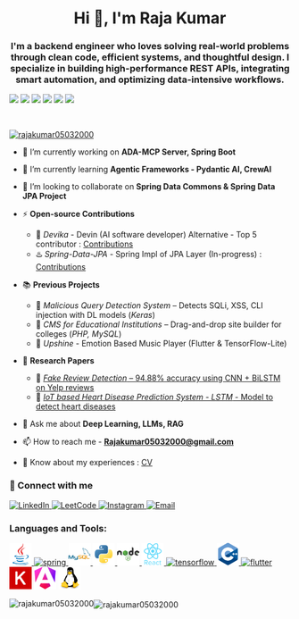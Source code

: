 <h1 align="center">Hi 👋, I'm Raja Kumar</h1>
<h3 align="center">I'm a backend engineer who loves solving real-world problems through clean code, efficient systems, and thoughtful design. I specialize in building high-performance REST APIs, integrating smart automation, and optimizing data-intensive workflows.</h3>

<p align="left">
  <img src="https://img.shields.io/badge/Code-SpringBoot-informational?style=flat&logo=springboot&color=6DB33F" />
  <img src="https://img.shields.io/badge/Java-17-red?style=flat&logo=openjdk" />
  <img src="https://img.shields.io/badge/Database-MySQL-blue?style=flat&logo=mysql" />
  <img src="https://img.shields.io/badge/TechStack-DuckDB%20-9cf?style=flat&logo=data:image/svg+xml;base64," />
  <img src="https://img.shields.io/badge/Productivity-Boosted%20by%20AI-green" />
  <img src="https://img.shields.io/badge/Learning-System%20Design-orange" />
</p>

<br>

<p align="left"> <a href="https://github.com/ryo-ma/github-profile-trophy"><img src="https://github-profile-trophy.vercel.app/?username=rajakumar05032000" alt="rajakumar05032000" /></a> </p>

- 🔭 I’m currently working on **ADA-MCP Server, Spring Boot**

- 🌱 I’m currently learning **Agentic Frameworks - Pydantic AI, CrewAI**

- 👯 I’m looking to collaborate on **Spring Data Commons & Spring Data JPA Project**

- ⚡ **Open-source Contributions** 
    - 🤖 *Devika* - Devin (AI software developer) Alternative - Top 5 contributor : [Contributions](https://github.com/stitionai/devika/issues?q=is%3Apr%20author%3Arajakumar05032000)
    - ♨️ *Spring-Data-JPA* - Spring Impl of JPA Layer (In-progress) : [Contributions](https://github.com/rajakumar05032000/spring-data-jpa/commit/1e6a8e6f931fbf1d86133eb5fcfb9023d3feb683)

- 📚 **Previous Projects** 
    - 🔐 *Malicious Query Detection System* – Detects SQLi, XSS, CLI injection with DL models (*Keras*)
    - 🏫 *CMS for Educational Institutions* – Drag-and-drop site builder for colleges (*PHP, MySQL*)
    - 🎵 *Upshine* - Emotion Based Music Player (Flutter & TensorFlow-Lite)

- 📰 **Research Papers**
     - 🌟 [*Fake Review Detection* – 94.88% accuracy using CNN + BiLSTM on Yelp reviews](https://www.publications.scrs.in/uploads/final_menuscript/978-81-955020-5-9-62.pdf)
     - 🛜 [*IoT based Heart Disease Prediction System - LSTM* - Model to detect heart diseases](https://digital-library.theiet.org/doi/abs/10.1049/pbpc054e_ch15)


- 💬 Ask me about **Deep Learning, LLMs, RAG**

- 📫 How to reach me -  **Rajakumar05032000@gmail.com**

- 📄 Know about my experiences : [CV](https://drive.google.com/file/d/1qNkBXPQ4h0vyfM4EZaFIpl6-FNT1xonC/view?usp=sharing)

<h3 align="left">💬 Connect with me</h3>
<p align="left">
  <a href="https://linkedin.com/in/rajakumar0503" target="_blank">
    <img src="https://img.shields.io/badge/-LinkedIn-0A66C2?style=for-the-badge&logo=linkedin&logoColor=white" alt="LinkedIn"/>
  </a>
  <a href="https://www.leetcode.com/codewarrior_0503" target="_blank">
    <img src="https://img.shields.io/badge/-LeetCode-FFA116?style=for-the-badge&logo=leetcode&logoColor=black" alt="LeetCode"/>
  </a>
  <a href="https://instagram.com/rajakumar_0005" target="_blank">
    <img src="https://img.shields.io/badge/-Instagram-E4405F?style=for-the-badge&logo=instagram&logoColor=white" alt="Instagram"/>
  </a>
  <a href="mailto:rajakumar05032000@gmail.com" target="_blank">
    <img src="https://img.shields.io/badge/-Gmail-D14836?style=for-the-badge&logo=gmail&logoColor=white" alt="Email"/>
  </a>
</p>




<h3 align="left">Languages and Tools:</h3>
<p align="left"> 
<a href="https://www.java.com" target="_blank" rel="noreferrer"> <img src="https://raw.githubusercontent.com/devicons/devicon/master/icons/java/java-original.svg" alt="java" width="40" height="40"/> </a>  
</a> <a href="https://spring.io/" target="_blank" rel="noreferrer"> <img src="https://www.vectorlogo.zone/logos/springio/springio-icon.svg" alt="spring" width="40" height="40"/> </a> 
<a href="https://www.mysql.com/" target="_blank" rel="noreferrer"> <img src="https://raw.githubusercontent.com/devicons/devicon/master/icons/mysql/mysql-original-wordmark.svg" alt="mysql" width="40" height="40"/> </a> 
<a href="https://www.python.org" target="_blank" rel="noreferrer"> <img src="https://raw.githubusercontent.com/devicons/devicon/master/icons/python/python-original.svg" alt="python" width="40" height="40"/> </a>
<a href="https://nodejs.org" target="_blank" rel="noreferrer"> <img src="https://raw.githubusercontent.com/devicons/devicon/master/icons/nodejs/nodejs-original-wordmark.svg" alt="nodejs" width="40" height="40"/> </a>
<a href="https://reactjs.org/" target="_blank" rel="noreferrer"> <img src="https://raw.githubusercontent.com/devicons/devicon/master/icons/react/react-original-wordmark.svg" alt="react" width="40" height="40"/>
<a href="https://www.tensorflow.org" target="_blank" rel="noreferrer"> <img src="https://www.vectorlogo.zone/logos/tensorflow/tensorflow-icon.svg" alt="tensorflow" width="40" height="40"/> </a> 
<a href="https://www.w3schools.com/cpp/" target="_blank" rel="noreferrer"> <img src="https://raw.githubusercontent.com/devicons/devicon/master/icons/cplusplus/cplusplus-original.svg" alt="cplusplus" width="40" height="40"/> </a> 
<a href="https://flutter.dev" target="_blank" rel="noreferrer"> <img src="https://www.vectorlogo.zone/logos/flutterio/flutterio-icon.svg" alt="flutter" width="40" height="40"/> </a> 
<a href="https://keras.io/" target="_blank" rel="noreferrer"> <img src="https://raw.githubusercontent.com/devicons/devicon/master/icons/keras/keras-original.svg" alt="Keras" width="40" height="40"/></a>
<a href="https://angular.dev" target="_blank" rel="noreferrer"><img src="https://raw.githubusercontent.com/devicons/devicon/master/icons/angular/angular-original.svg" alt="Angular" width="40" height="40"/></a>
<a href="https://www.linux.org" target="_blank" rel="noreferrer"><img src="https://raw.githubusercontent.com/devicons/devicon/master/icons/linux/linux-original.svg" alt="Linux" width="40" height="40"/></a>
</p>


<p><img align="left" src="https://github-readme-stats.vercel.app/api/top-langs?username=rajakumar05032000&show_icons=true&locale=en&layout=compact" alt="rajakumar05032000" /></p>


<p><img align="center" src="https://github-readme-streak-stats.herokuapp.com/?user=rajakumar05032000&" alt="rajakumar05032000" /></p>

